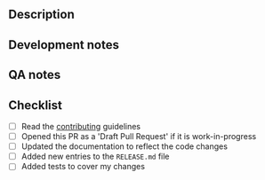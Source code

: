 ## Description

<!-- Why was this PR created? -->

## Development notes

<!-- What have you changed? Consider adding a screenshot or GIF. -->

## QA notes

<!-- How has the expected behaviour changed? What testing strategies have you used? -->

## Checklist

- [ ] Read the [contributing](/CONTRIBUTING.md) guidelines
- [ ] Opened this PR as a 'Draft Pull Request' if it is work-in-progress
- [ ] Updated the documentation to reflect the code changes
- [ ] Added new entries to the `RELEASE.md` file
- [ ] Added tests to cover my changes
